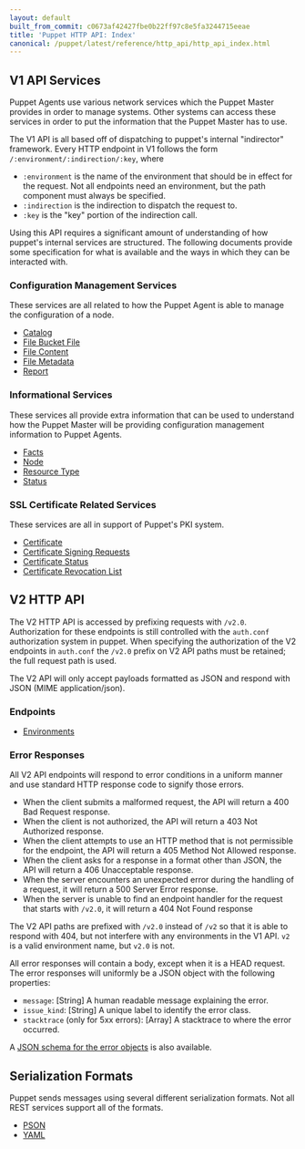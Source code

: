 ```yaml
---
layout: default
built_from_commit: c0673af42427fbe0b22ff97c8e5fa3244715eeae
title: 'Puppet HTTP API: Index'
canonical: /puppet/latest/reference/http_api/http_api_index.html
---
```


V1 API Services
---------------

Puppet Agents use various network services which the Puppet Master provides in
order to manage systems. Other systems can access these services in order to
put the information that the Puppet Master has to use.

The V1 API is all based off of dispatching to puppet's internal "indirector"
framework. Every HTTP endpoint in V1 follows the form
`/:environment/:indirection/:key`, where
  * `:environment` is the name of the environment that should be in effect for
    the request. Not all endpoints need an environment, but the path component
    must always be specified.
  * `:indirection` is the indirection to dispatch the request to.
  * `:key` is the "key" portion of the indirection call.

Using this API requires a significant amount of understanding of how puppet's
internal services are structured. The following documents provide some
specification for what is available and the ways in which they can be
interacted with.

### Configuration Management Services

These services are all related to how the Puppet Agent is able to manage the
configuration of a node.

* [Catalog](./http_catalog.md)
* [File Bucket File](./http_file_bucket_file.md)
* [File Content](./http_file_content.md)
* [File Metadata](./http_file_metadata.md)
* [Report](./http_report.md)

### Informational Services

These services all provide extra information that can be used to understand how
the Puppet Master will be providing configuration management information to
Puppet Agents.

* [Facts](./http_facts.md)
* [Node](./http_node.md)
* [Resource Type](./http_resource_type.md)
* [Status](./http_status.md)

### SSL Certificate Related Services

These services are all in support of Puppet's PKI system.

* [Certificate](./http_certificate.md)
* [Certificate Signing Requests](./http_certificate_request.md)
* [Certificate Status](./http_certificate_status.md)
* [Certificate Revocation List](./http_certificate_revocation_list.md)

V2 HTTP API
-----------

The V2 HTTP API is accessed by prefixing requests with `/v2.0`. Authorization for
these endpoints is still controlled with the `auth.conf` authorization system
in puppet. When specifying the authorization of the V2 endpoints in `auth.conf`
the `/v2.0` prefix on V2 API paths must be retained; the full request path is used.

The V2 API will only accept payloads formatted as JSON and respond with JSON
(MIME application/json).

### Endpoints

* [Environments](./http_environments.md)

### Error Responses

All V2 API endpoints will respond to error conditions in a uniform manner and
use standard HTTP response code to signify those errors.

* When the client submits a malformed request, the API will return a 400 Bad
  Request response.
* When the client is not authorized, the API will return a 403 Not Authorized
  response.
* When the client attempts to use an HTTP method that is not permissible for
  the endpoint, the API will return a 405 Method Not Allowed response.
* When the client asks for a response in a format other than JSON, the API will
  return a 406 Unacceptable response.
* When the server encounters an unexpected error during the handling of a
  request, it will return a 500 Server Error response.
* When the server is unable to find an endpoint handler for the request that
  starts with `/v2.0`, it will return a 404 Not Found response

The V2 API paths are prefixed with `/v2.0` instead of `/v2` so that it is able
to respond with 404, but not interfere with any environments in the V1 API.
`v2` is a valid environment name, but `v2.0` is not.

All error responses will contain a body, except when it is a HEAD request. The
error responses will uniformly be a JSON object with the following properties:

  * `message`: [String] A human readable message explaining the error.
  * `issue_kind`: [String] A unique label to identify the error class.
  * `stacktrace` (only for 5xx errors): [Array<String>] A stacktrace to where the error occurred.

A [JSON schema for the error objects](./schemas/error.json) is also available.


Serialization Formats
---------------------

Puppet sends messages using several different serialization formats. Not all
REST services support all of the formats.

* [PSON](./pson.md)
* [YAML](http://www.yaml.org/spec/1.2/spec.html)

